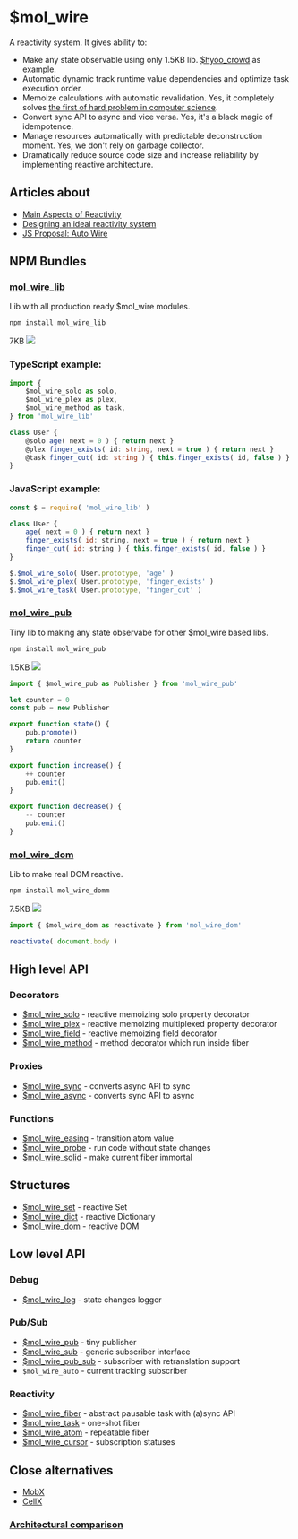 # $mol_wire

A reactivity system. It gives ability to:

- Make any state observable using only 1.5KB lib. [$hyoo_crowd](https://github.com/hyoo-ru/crowd.hyoo.ru) as example.
- Automatic dynamic track runtime value dependencies and optimize task execution order.
- Memoize calculations with automatic revalidation. Yes, it completely solves [the first of hard problem in computer science](https://www.karlton.org/2017/12/naming-things-hard/).
- Convert sync API to async and vice versa. Yes, it's a black magic of idempotence.
- Manage resources automatically with predictable deconstruction moment. Yes, we don't rely on garbage collector.
- Dramatically reduce source code size and increase reliability by implementing reactive architecture.

## Articles about

- [Main Aspects of Reactivity](https://github.com/nin-jin/slides/tree/master/reactivity#readme)
- [Designing an ideal reactivity system](https://github.com/nin-jin/HabHub/issues/48)
- [JS Proposal: Auto Wire](https://gist.github.com/nin-jin/6b9765fb9d0d50c2e1d37689008f5357)

## NPM Bundles

### [mol_wire_lib](https://github.com/hyoo-ru/mam_mol/tree/master/wire/lib)

Lib with all production ready $mol_wire modules.

```sh
npm install mol_wire_lib
```

7KB [![](https://badgen.net/bundlephobia/minzip/mol_wire_lib)](https://bundlephobia.com/package/mol_wire_lib)

### TypeScript example:

```ts
import {
	$mol_wire_solo as solo,
	$mol_wire_plex as plex,
	$mol_wire_method as task,
} from 'mol_wire_lib'

class User {
	@solo age( next = 0 ) { return next }
	@plex finger_exists( id: string, next = true ) { return next }
	@task finger_cut( id: string ) { this.finger_exists( id, false ) }
}
```

### JavaScript example:

```js
const $ = require( 'mol_wire_lib' )

class User {
	age( next = 0 ) { return next }
	finger_exists( id: string, next = true ) { return next }
	finger_cut( id: string ) { this.finger_exists( id, false ) }
}

$.$mol_wire_solo( User.prototype, 'age' )
$.$mol_wire_plex( User.prototype, 'finger_exists' )
$.$mol_wire_task( User.prototype, 'finger_cut' )
```

### [mol_wire_pub](https://github.com/hyoo-ru/mam_mol/tree/master/wire/pub)

Tiny lib to making any state observabe for other $mol_wire based libs.

```sh
npm install mol_wire_pub
```

1.5KB [![](https://badgen.net/bundlephobia/minzip/mol_wire_pub)](https://bundlephobia.com/package/mol_wire_pub)

```ts
import { $mol_wire_pub as Publisher } from 'mol_wire_pub'

let counter = 0
const pub = new Publisher

export function state() {
	pub.promote()
	return counter
}

export function increase() {
	++ counter
	pub.emit()
}

export function decrease() {
	-- counter
	pub.emit()
}
```

### [mol_wire_dom](https://github.com/hyoo-ru/mam_mol/tree/master/wire/dom)

Lib to make real DOM reactive.

```sh
npm install mol_wire_domm
```

7.5KB [![](https://badgen.net/bundlephobia/minzip/mol_wire_dom)](https://bundlephobia.com/package/mol_wire_dom)

```ts
import { $mol_wire_dom as reactivate } from 'mol_wire_dom'

reactivate( document.body )
```

## High level API

### Decorators

- [$mol_wire_solo](https://github.com/hyoo-ru/mam_mol/tree/master/wire/solo) - reactive memoizing solo property decorator
- [$mol_wire_plex](https://github.com/hyoo-ru/mam_mol/tree/master/wire/plex) - reactive memoizing multiplexed property decorator
- [$mol_wire_field](https://github.com/hyoo-ru/mam_mol/tree/master/wire/field) - reactive memoizing field decorator
- [$mol_wire_method](https://github.com/hyoo-ru/mam_mol/tree/master/wire/method) - method decorator which run inside fiber

### Proxies

- [$mol_wire_sync](https://github.com/hyoo-ru/mam_mol/tree/master/wire/sync) - converts async API to sync
- [$mol_wire_async](https://github.com/hyoo-ru/mam_mol/tree/master/wire/async) - converts sync API to async

### Functions

- [$mol_wire_easing](https://github.com/hyoo-ru/mam_mol/tree/master/wire/easing) - transition atom value
- [$mol_wire_probe](https://github.com/hyoo-ru/mam_mol/tree/master/wire/probe) - run code without state changes
- [$mol_wire_solid](https://github.com/hyoo-ru/mam_mol/tree/master/wire/solid) - make current fiber immortal

## Structures

- [$mol_wire_set](https://github.com/hyoo-ru/mam_mol/tree/master/wire/set) - reactive Set
- [$mol_wire_dict](https://github.com/hyoo-ru/mam_mol/tree/master/wire/dict) - reactive Dictionary
- [$mol_wire_dom](https://github.com/hyoo-ru/mam_mol/tree/master/wire/dom) - reactive DOM


## Low level API

### Debug

- [$mol_wire_log](https://github.com/hyoo-ru/mam_mol/tree/master/wire/log) - state changes logger

### Pub/Sub

- [$mol_wire_pub](https://github.com/hyoo-ru/mam_mol/tree/master/wire/pub) - tiny publisher
- [$mol_wire_sub](https://github.com/hyoo-ru/mam_mol/tree/master/wire/sub) - generic subscriber interface
- [$mol_wire_pub_sub](https://github.com/hyoo-ru/mam_mol/tree/master/wire/pub/sub) - subscriber with retranslation support
- `$mol_wire_auto` - current tracking subscriber

### Reactivity

- [$mol_wire_fiber](https://github.com/hyoo-ru/mam_mol/tree/master/wire/fiber) - abstract pausable task with (a)sync API
- [$mol_wire_task](https://github.com/hyoo-ru/mam_mol/tree/master/wire/task) - one-shot fiber
- [$mol_wire_atom](https://github.com/hyoo-ru/mam_mol/tree/master/wire/atom) - repeatable fiber
- [$mol_wire_cursor](https://github.com/hyoo-ru/mam_mol/tree/master/wire/cursor) - subscription statuses


## Close alternatives

- [MobX](https://mobx.js.org/)
- [CellX](https://github.com/Riim/cellx)

### [Architectural comparison](https://github.com/nin-jin/slides/tree/master/reactivity#reactive-libraries)
